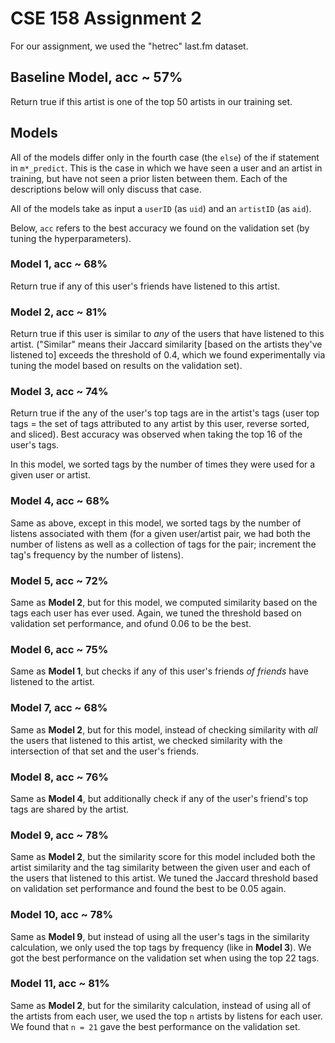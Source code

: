 # CSE 158 Assignment 2
For our assignment, we used the "hetrec" last.fm dataset.

## Baseline Model, acc ~ 57%
Return true if this artist is one of the top 50 artists in our training set.

## Models
All of the models differ only in the fourth case (the `else`) of the if statement in `m*_predict`. This is the case in which we have seen a user and an artist in training, but have not seen a prior listen between them. Each of the descriptions below will only discuss that case.

All of the models take as input a `userID` (as `uid`) and an `artistID` (as `aid`).

Below, `acc` refers to the best accuracy we found on the validation set (by tuning the hyperparameters).

### Model 1, acc ~ 68%
Return true if any of this user's friends have listened to this artist.

### Model 2, acc ~ 81%
Return true if this user is similar to *any* of the users that have listened to this artist. ("Similar" means their Jaccard similarity [based on the artists they've listened to] exceeds the threshold of 0.4, which we found experimentally via tuning the model based on results on the validation set).

### Model 3, acc ~ 74%
Return true if the any of the user's top tags are in the artist's tags (user top tags = the set of tags attributed to any artist by this user, reverse sorted, and sliced). Best accuracy was observed when taking the top 16 of the user's tags.

In this model, we sorted tags by the number of times they were used for a given user or artist.

### Model 4, acc ~ 68%
Same as above, except in this model, we sorted tags by the number of listens associated with them (for a given user/artist pair, we had both the number of listens as well as a collection of tags for the pair; increment the tag's frequency by the number of listens).

### Model 5, acc ~ 72%
Same as **Model 2**, but for this model, we computed similarity based on the tags each user has ever used. Again, we tuned the threshold based on validation set performance, and ofund 0.06 to be the best.

### Model 6, acc ~ 75%
Same as **Model 1**, but checks if any of this user's friends *of friends* have listened to the artist.

### Model 7, acc ~ 68%
Same as **Model 2**, but for this model, instead of checking similarity with *all* the users that listened to this artist, we checked similarity with the intersection of that set and the user's friends.

### Model 8, acc ~ 76%
Same as **Model 4**, but additionally check if any of the user's friend's top tags are shared by the artist.

### Model 9, acc ~ 78%
Same as **Model 2**, but the similarity score for this model included both the artist similarity and the tag similarity between the given user and each of the users that listened to this artist. We tuned the Jaccard threshold based on validation set performance and found the best to be 0.05 again.

### Model 10, acc ~ 78%
Same as **Model 9**, but instead of using all the user's tags in the similarity calculation, we only used the top tags by frequency (like in **Model 3**). We got the best performance on the validation set when using the top 22 tags.

### Model 11, acc ~ 81%
Same as **Model 2**, but for the similarity calculation, instead of using all of the artists from each user, we used the top `n` artists by listens for each user. We found that `n = 21` gave the best performance on the validation set.
